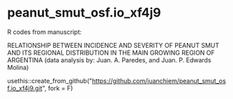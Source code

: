 # peanut_smut_osf.io_xf4j9

R codes from manuscript: 

RELATIONSHIP BETWEEN INCIDENCE AND SEVERITY OF PEANUT SMUT AND ITS REGIONAL DISTRIBUTION IN THE MAIN GROWING REGION OF ARGENTINA
(data analysis by: Juan. A. Paredes, and Juan. P. Edwards Molina)

usethis::create_from_github("https://github.com/juanchiem/peanut_smut_osf.io_xf4j9.git", fork = F)